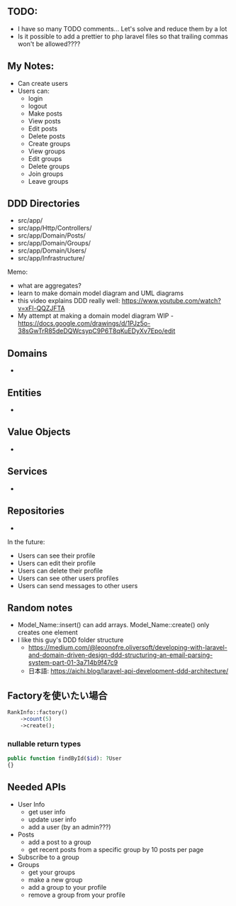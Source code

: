 ## TODO:
- I have so many TODO comments... Let's solve and reduce them by a lot
- Is it possible to add a prettier to php laravel files so that trailing commas won't be allowed????

## My Notes:
- Can create users 
- Users can:
  - login
  - logout
  - Make posts
  - View posts
  - Edit posts
  - Delete posts
  - Create groups
  - View groups
  - Edit groups
  - Delete groups
  - Join groups
  - Leave groups
  
## DDD Directories
- src/app/
- src/app/Http/Controllers/
- src/app/Domain/Posts/
- src/app/Domain/Groups/
- src/app/Domain/Users/
- src/app/Infrastructure/

Memo:
- what are aggregates?
- learn to make domain model diagram and UML diagrams
- this video explains DDD really well: https://www.youtube.com/watch?v=xFl-QQZJFTA
- My attempt at making a domain model diagram WIP - https://docs.google.com/drawings/d/1PJz5o-38sGwTrR85deDQWcsypC9P6T8qKuEDyXv7Epo/edit

## Domains
- 

## Entities
- 

## Value Objects
- 

## Services
- 

## Repositories
-  

In the future:
- Users can see their profile
- Users can edit their profile
- Users can delete their profile
- Users can see other users profiles
- Users can send messages to other users

## Random notes
- Model_Name::insert() can add arrays. Model_Name::create() only creates one element
- I like this guy's DDD folder structure
  - https://medium.com/@leoonofre.oliversoft/developing-with-laravel-and-domain-driven-design-ddd-structuring-an-email-parsing-system-part-01-3a714b9f47c9
  - 日本語: https://aichi.blog/laravel-api-development-ddd-architecture/

## Factoryを使いたい場合
```php
RankInfo::factory()
    ->count(5)
    ->create();
```

### nullable return types
```php
public function findById($id): ?User
{}
```

## Needed APIs
- User Info
  - get user info
  - update user info
  - add a user (by an admin???)
- Posts
  - add a post to a group
  - get recent posts from a specific group by 10 posts per page
- Subscribe to a group
- Groups
  - get your groups
  - make a new group
  - add a group to your profile 
  - remove a group from your profile
